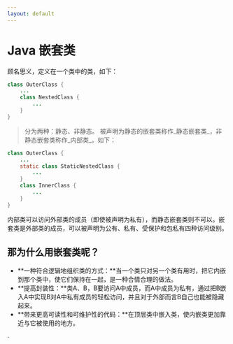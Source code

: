 ```yaml
---
layout: default
---
```


# Java 嵌套类

顾名思义，定义在一个类中的类，如下：

```java
class OuterClass {
    ...
    class NestedClass {
        ...
    }
}
```

> 分为两种：静态、非静态。
> 被声明为静态的嵌套类称作_静态嵌套类_，非静态嵌套类称作_内部类_。如下：

```java
class OuterClass {
    ...
    static class StaticNestedClass {
        ...
    }
    class InnerClass {
        ...
    }
}
```

内部类可以访问外部类的成员（即使被声明为私有），而静态嵌套类则不可以。嵌套类是外部类的成员，可以被声明为公有、私有、受保护和包私有四种访问级别。

## 那为什么用嵌套类呢？

*  **一种符合逻辑地组织类的方式：**当一个类只对另一个类有用时，把它内嵌到那个类中，使它们保持在一起，是一种合情合理的做法。
*  **提高封装性：**类A、B，B要访问A中成员，而A中成员为私有，通过把B嵌入A中实现B对A中私有成员的轻松访问，并且对于外部而言B自己也能被隐藏起来。
*  **带来更高可读性和可维护性的代码：**在顶层类中嵌入类，使内嵌类更加靠近与它被使用的地方。

·

